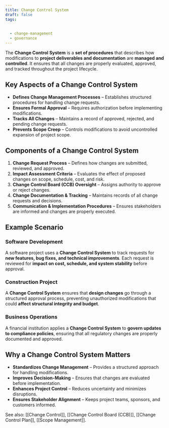 ```yaml
---
title: Change Control System
draft: false
tags:
  
  
  - change-management
  - governance
---
```


The **Change Control System** is a **set of procedures** that describes how modifications to **project deliverables and documentation** are **managed and controlled**. It ensures that all changes are properly evaluated, approved, and tracked throughout the project lifecycle.

## Key Aspects of a Change Control System
- **Defines Change Management Processes** – Establishes structured procedures for handling change requests.
- **Ensures Formal Approval** – Requires authorization before implementing modifications.
- **Tracks All Changes** – Maintains a record of approved, rejected, and pending change requests.
- **Prevents Scope Creep** – Controls modifications to avoid uncontrolled expansion of project scope.

## Components of a Change Control System
1. **Change Request Process** – Defines how changes are submitted, reviewed, and approved.
2. **Impact Assessment Criteria** – Evaluates the effect of proposed changes on scope, schedule, cost, and risk.
3. **Change Control Board (CCB) Oversight** – Assigns authority to approve or reject changes.
4. **Change Documentation & Tracking** – Maintains records of all change requests and decisions.
5. **Communication & Implementation Procedures** – Ensures stakeholders are informed and changes are properly executed.

## Example Scenario

### **Software Development**
A software project uses a **Change Control System** to track requests for **new features, bug fixes, and technical improvements**. Each request is reviewed for **impact on cost, schedule, and system stability** before approval.

### **Construction Project**
A **Change Control System** ensures that **design changes** go through a structured approval process, preventing unauthorized modifications that could **affect structural integrity and budget**.

### **Business Operations**
A financial institution applies a **Change Control System** to **govern updates to compliance policies**, ensuring that all regulatory changes are properly documented and approved.

## Why a Change Control System Matters
- **Standardizes Change Management** – Provides a structured approach for handling modifications.
- **Improves Decision-Making** – Ensures that changes are evaluated before implementation.
- **Enhances Project Control** – Reduces uncertainty and minimizes disruptions.
- **Ensures Stakeholder Alignment** – Keeps project teams, sponsors, and customers informed.

See also: [[Change Control]], [[Change Control Board (CCB)]], [[Change Control Plan]], [[Scope Management]].
